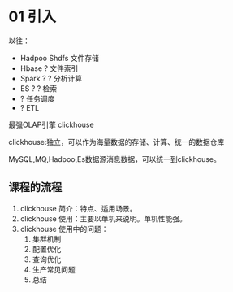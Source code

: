 # 01 引入

以往：

- Hadpoo Shdfs 文件存储
- Hbase ? 文件索引
- Spark ? ? 分析计算
- ES ? ? 检索
- ? 任务调度
- ? ETL

最强OLAP引擎 clickhouse

clickhouse:独立，可以作为海量数据的存储、计算、统一的数据仓库

MySQL,MQ,Hadpoo,Es数据源消息数据，可以统一到clickhouse。

## 课程的流程

1. clickhouse 简介：特点、适用场景。
1. clickhouse 使用：主要以单机来说明。单机性能强。
1. clickhouse 使用中的问题：
    1. 集群机制
    1. 配置优化
    1. 查询优化
    1. 生产常见问题
    1. 总结
